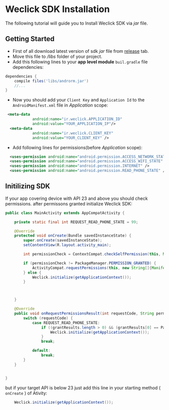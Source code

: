 # Weclick SDK Installation

The following tutorial will guide you to Install Weclick SDK via *jar* file.

## Getting Started

* First of all download latest version of sdk *jar* file from [release](https://github.com/weclick-ir/Weclick_SDK_sample/releases) tab.
* Move this file to */libs* folder of your project.
* Add this following lines to your **app level module** `buil.gradle` file dependencies:

```gradle
dependencies {
    compile files('libs/androrm.jar')
    //...
}
```
* Now you should add your `Client Key` and `Application Id` to the `AndroidManifest.xml` file in *Application* scope:

```xml
 <meta-data
            android:name="ir.weclick.APPLICATION_ID"
            android:value="YOUR_APPLICATION_IP"/>
  <meta-data
            android:name="ir.weclick.CLIENT_KEY"
            android:value="YOUR_CLIENT_KEY" />
 ```
* Add following lines for permissions(before *Application* scope):

```xml
  <uses-permission android:name="android.permission.ACCESS_NETWORK_STATE" />
  <uses-permission android:name="android.permission.ACCESS_WIFI_STATE" />
  <uses-permission android:name="android.permission.INTERNET" />
  <uses-permission android:name="android.permission.READ_PHONE_STATE" />
```

## Initilizing SDK

If your app covering device with API 23 and above you should check permissions. after permissons granted initialize Weclick SDK:

```java
public class MainActivity extends AppCompatActivity {

    private static final int REQUEST_READ_PHONE_STATE = 99;

    @Override
    protected void onCreate(Bundle savedInstanceState) {
        super.onCreate(savedInstanceState);
        setContentView(R.layout.activity_main);

        int permissionCheck = ContextCompat.checkSelfPermission(this, Manifest.permission.READ_PHONE_STATE);

        if (permissionCheck != PackageManager.PERMISSION_GRANTED) {
            ActivityCompat.requestPermissions(this, new String[]{Manifest.permission.READ_PHONE_STATE}, REQUEST_READ_PHONE_STATE);
        } else {
            Weclick.initialize(getApplicationContext());
        }



    }

    @Override
    public void onRequestPermissionsResult(int requestCode, String permissions[], int[] grantResults) {
        switch (requestCode) {
            case REQUEST_READ_PHONE_STATE:
                if ((grantResults.length > 0) && (grantResults[0] == PackageManager.PERMISSION_GRANTED)) {
                    Weclick.initialize(getApplicationContext());
                }
                break;

            default:
                break;
        }
    }


}
```

but if your target API is below 23 just add this line in your starting method ( `onCreate`  ) of Ativity:

```java
    Weclick.initialize(getApplicationContext());

```

